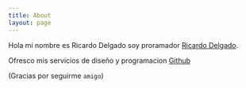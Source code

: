 ```yaml
---
title: About
layout: page
---
```


Hola mi nombre es Ricardo Delgado soy proramador <a rel="me" target="_blank" href="https://twitter.com/ricar_obando">Ricardo Delgado</a>.

Ofresco mis servicios de diseño y programacion <a href="https://github.com/ricardodelgado1">Github</a>

(Gracias por seguirme `amigo`)